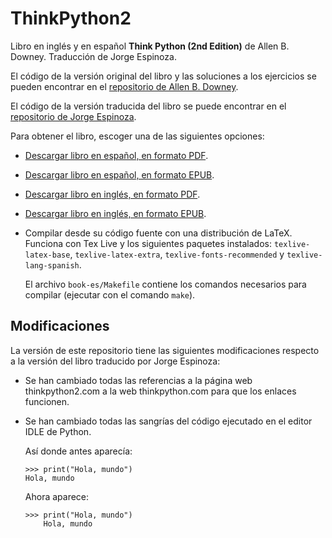 ThinkPython2
============

Libro en inglés y en español **Think Python (2nd Edition)**
de Allen B. Downey. Traducción de Jorge Espinoza.

El código de la versión original del libro y las soluciones a los
ejercicios se pueden encontrar en el 
[repositorio de Allen B. Downey](https://github.com/AllenDowney/ThinkPython2).

El código de la versión traducida del libro se puede encontrar en el
[repositorio de Jorge Espinoza](https://github.com/espinoza/ThinkPython2-spanish).

Para obtener el libro, escoger una de las siguientes opciones:
* [Descargar libro en español, en formato PDF](https://github.com/picuino/ThinkPython2/blob/master/book-es/thinkpython2-spanish.pdf).
* [Descargar libro en español, en formato EPUB](https://github.com/picuino/ThinkPython2/blob/master/book-es/epub/thinkpython2-spanish.epub).
* [Descargar libro en inglés, en formato PDF](https://github.com/picuino/ThinkPython2/blob/master/book-en/thinkpython2.pdf).
* [Descargar libro en inglés, en formato EPUB](https://github.com/picuino/ThinkPython2/blob/master/book-en/epub/thinkpython2.epub).
* Compilar desde su código fuente con una distribución de LaTeX.
  Funciona con Tex Live y los siguientes paquetes instalados:
  `texlive-latex-base`, `texlive-latex-extra`, 
  `texlive-fonts-recommended` y `texlive-lang-spanish`.  
  
  El archivo `book-es/Makefile` contiene los comandos necesarios para
  compilar (ejecutar con el comando `make`).


Modificaciones
--------------
La versión de este repositorio tiene las siguientes modificaciones
respecto a la versión del libro traducido por Jorge Espinoza:

* Se han cambiado todas las referencias a la página web 
  thinkpython2.com a la web thinkpython.com para que los enlaces
  funcionen.

* Se han cambiado todas las sangrías del código ejecutado en el 
  editor IDLE de Python.

  Así donde antes aparecía:
  ```
  >>> print("Hola, mundo")
  Hola, mundo
  ```
  
  Ahora aparece:
  ```
  >>> print("Hola, mundo")
      Hola, mundo
  ```
